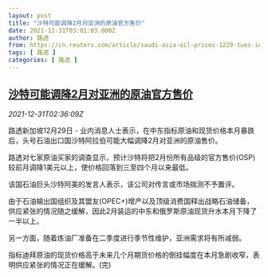 ```yaml
---
layout: post
title: "沙特可能调降2月对亚洲的原油官方售价"
date: 2021-12-31T03:01:03.000Z
author: 路透
from: https://cn.reuters.com/article/saudi-asia-oil-prices-1229-tues-idCNKBS2JA04L
tags: [ 路透 ]
categories: [ 路透 ]
---
```

<!--1640919663000-->
[沙特可能调降2月对亚洲的原油官方售价](https://cn.reuters.com/article/saudi-asia-oil-prices-1229-tues-idCNKBS2JA04L)
------

<div>
<div><i>2021-12-31T02:36:09Z</i></div><p>路透新加坡12月29日 - 业内消息人士表示，在中东指标原油和现货价格本月暴跌后，头号石油出口国沙特阿拉伯可能大幅调降2月对亚洲的原油售价。</p><p>路透对七家原油买家的调查显示，预计沙特将把2月份所有品级的官方售价(OSP)较前月调降1美元以上，使价格回落到三至四个月以来最低。</p><p>该国石油巨头沙特阿美的发言人表示，该公司对传言或市场揣测不予置评。</p><p>由于石油输出国组织及其盟友(OPEC+)增产以及顶级消费国释出战略石油储备，供应紧张的情况随之缓解，因此2月装运的中东和俄罗斯原油现货升水本月下降了一半以上。</p><p>另一方面，随着炼油厂准备在二季度进行季节性维护，亚洲需求将有所减弱。</p><p>指标迪拜原油的现货价格高于未来几个月期货价格的倒挂幅度在本月急剧收窄，表明供应紧张的情况正在缓解。(完)</p>
</div>
